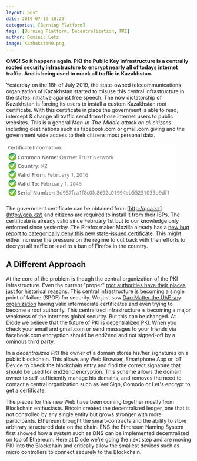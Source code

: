 ```yaml
---
layout: post
date: 2019-07-19 10:20
categories: [Burning Platform]
tags: [Burning Platform, Decentralization, PKI]
author: Dominic Letz
image: Kazhakstan0.png
---
```


__OMG! So it happens again. PKI the Public Key Infrastructure is a centrally rooted security infrastructure to encrypt nearly all of todays internet traffic. And is being used to crack all traffic in Kazakhstan.__ 

Yesterday on the 18h of July 2019, the state-owned telecommunications organization of Kazakhstan started to misuse this central infrastructure in the states initiative against free speech. The now dictatorship of Kazakhstan is forcing its users to install a custom Kazakhstan root certificate. With this certificate in place the government is able to read, intercept & change all traffic send from those internet users to public websites. This is a general _Man-In-The-Middle attack on all citizens_ including destinations such as facebook.com or gmail.com giving and the government wide access to their citizens most personal data.

![](../assets/img/blog/Kazhakstan1.png)

The government certificate can be obtained from [http://qca.kz](http://qca.kz/) and citizens are required to install it from their ISPs. The certificate is already valid since February 1st but to our knowledge only enforced since yesterday. The Firefox maker Mozilla already has a [new bug report to categorically deny this new state-issued certificate](https://bugzilla.mozilla.org/show_bug.cgi?id=1567114). This might either increase the pressure on the regime to cut back with their efforts to decrypt all traffic or lead to a ban of Firefox in the country.

## A Different Approach

At the core of the problem is though the central organization of the PKI infrastructure. Even the current "proper" [root authorities have their places just for historical reasons](/burning-platform-pki/why-there-are-3652-organizations-that-can-read-everyones-encrypted-traffic-19098/). This central infrastructure is becoming a single point of failure (SPOF) for security. We just saw [DarkMatter the UAE spy organization](/burning-platform-pki/darkmatter-and-industrial-iot-security-19027/) having valid intermediate certificates and even trying to become a root authority. This centralized infrastructure is becoming a major weakness of the internets global security. But this can be changed. At Diode we believe that the future of PKI is [decentralized PKI](https://hackernoon.com/decentralized-public-key-infrastructure-dpki-what-is-it-and-why-does-it-matter-babee9d88579). When you check your email and gmail.com or send messages to your friends via facebook.com encryption should be end2end and not signed-off by a ominous third party.

In a _decentralized PKI_ the owner of a domain stores his/her signatures on a public blockchain. This allows any Web Browser, Smartphone App or IoT Device to check the blockchain entry and find the correct signature that should be used for end2end encryption. This scheme allows the domain owner to self-sufficiently manage his domains, and removes the need to contact a central organization such as VeriSign, Comodo or Let's encrypt to get a certificate.

The pieces for this new Web have been coming together mostly from Blockchain enthusiasts. Bitcoin created the decentralized ledger, one that is not controlled by any single entity but grows stronger with more participants. Ethereum brought the smart-contracts and the ability to store arbitrary structured data on the chain. ENS the Ethereum Naming System first showed how a system such as DNS can be implemented decentralized on top of Ethereum. Here at Diode we're going the next step and are moving PKI into the Blockchain and critically allow the smallest devices such as micro controllers to connect securely to the Blockchain.
